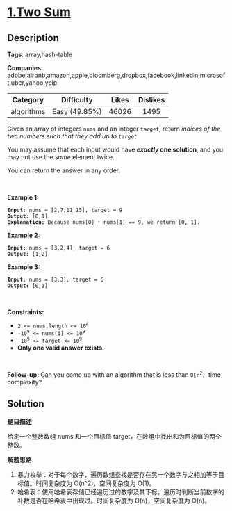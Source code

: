 # [1.Two Sum](https://leetcode.com/problems/two-sum/description/)

## Description

**Tags**: array,hash-table

**Companies**: adobe,airbnb,amazon,apple,bloomberg,dropbox,facebook,linkedin,microsoft,uber,yahoo,yelp

|  Category  |  Difficulty  | Likes | Dislikes |
| :--------: | :-----------: | :---: | :------: |
| algorithms | Easy (49.85%) | 46026 |   1495   |

<p>Given an array of integers <code>nums</code> and an integer <code>target</code>, return <em>indices of the two numbers such that they add up to <code>target</code></em>.</p>

<p>You may assume that each input would have <strong><em>exactly</em> one solution</strong>, and you may not use the <em>same</em> element twice.</p>

<p>You can return the answer in any order.</p>

<p> </p>
<p><strong class="example">Example 1:</strong></p>

<pre><code><strong>Input:</strong> nums = [2,7,11,15], target = 9
<strong>Output:</strong> [0,1]
<strong>Explanation:</strong> Because nums[0] + nums[1] == 9, we return [0, 1].</code></pre>

<p><strong class="example">Example 2:</strong></p>

<pre><code><strong>Input:</strong> nums = [3,2,4], target = 6
<strong>Output:</strong> [1,2]</code></pre>

<p><strong class="example">Example 3:</strong></p>

<pre><code><strong>Input:</strong> nums = [3,3], target = 6
<strong>Output:</strong> [0,1]</code></pre>

<p> </p>
<p><strong>Constraints:</strong></p>

<ul>
  <li><code>2 <= nums.length <= 10<sup>4</sup></code></li>
  <li><code>-10<sup>9</sup> <= nums[i] <= 10<sup>9</sup></code></li>
  <li><code>-10<sup>9</sup> <= target <= 10<sup>9</sup></code></li>
  <li><strong>Only one valid answer exists.</strong></li>
</ul>

<p> </p>
<strong>Follow-up: </strong>Can you come up with an algorithm that is less than <code>O(n<sup>2</sup>) </code>time complexity?

## Solution

**题目描述**

给定一个整数数组 nums 和一个目标值 target，在数组中找出和为目标值的两个整数。

**解题思路**

1. 暴力枚举：对于每个数字，遍历数组查找是否存在另一个数字与之相加等于目标值。时间复杂度为 O(n^2)，空间复杂度为 O(1)。
2. 哈希表：使用哈希表存储已经遍历过的数字及其下标，遍历时判断当前数字的补数是否在哈希表中出现过。时间复杂度为 O(n)，空间复杂度为 O(n)。
